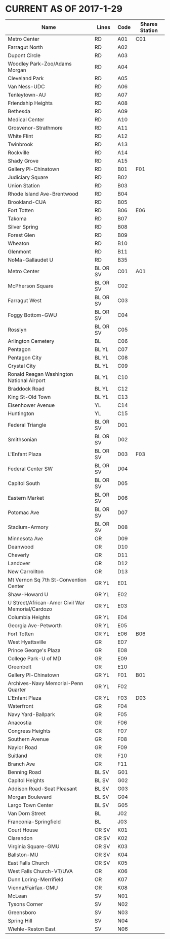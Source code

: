 # CURRENT AS OF 2017-1-29<br/><table><thead><tr><th>Name</th><th>Lines</th><th>Code</th><th>Shares Station</th></tr></thead><tbody><tr><td>Metro Center</td><td>RD</td><td>A01</td><td>C01 </td></tr>
<tr><td>Farragut North</td><td>RD</td><td>A02</td><td> </td></tr>
<tr><td>Dupont Circle</td><td>RD</td><td>A03</td><td> </td></tr>
<tr><td>Woodley Park-Zoo/Adams Morgan</td><td>RD</td><td>A04</td><td> </td></tr>
<tr><td>Cleveland Park</td><td>RD</td><td>A05</td><td> </td></tr>
<tr><td>Van Ness-UDC</td><td>RD</td><td>A06</td><td> </td></tr>
<tr><td>Tenleytown-AU</td><td>RD</td><td>A07</td><td> </td></tr>
<tr><td>Friendship Heights</td><td>RD</td><td>A08</td><td> </td></tr>
<tr><td>Bethesda</td><td>RD</td><td>A09</td><td> </td></tr>
<tr><td>Medical Center</td><td>RD</td><td>A10</td><td> </td></tr>
<tr><td>Grosvenor-Strathmore</td><td>RD</td><td>A11</td><td> </td></tr>
<tr><td>White Flint</td><td>RD</td><td>A12</td><td> </td></tr>
<tr><td>Twinbrook</td><td>RD</td><td>A13</td><td> </td></tr>
<tr><td>Rockville</td><td>RD</td><td>A14</td><td> </td></tr>
<tr><td>Shady Grove</td><td>RD</td><td>A15</td><td> </td></tr>
<tr><td>Gallery Pl-Chinatown</td><td>RD</td><td>B01</td><td>F01 </td></tr>
<tr><td>Judiciary Square</td><td>RD</td><td>B02</td><td> </td></tr>
<tr><td>Union Station</td><td>RD</td><td>B03</td><td> </td></tr>
<tr><td>Rhode Island Ave-Brentwood</td><td>RD</td><td>B04</td><td> </td></tr>
<tr><td>Brookland-CUA</td><td>RD</td><td>B05</td><td> </td></tr>
<tr><td>Fort Totten</td><td>RD</td><td>B06</td><td>E06 </td></tr>
<tr><td>Takoma</td><td>RD</td><td>B07</td><td> </td></tr>
<tr><td>Silver Spring</td><td>RD</td><td>B08</td><td> </td></tr>
<tr><td>Forest Glen</td><td>RD</td><td>B09</td><td> </td></tr>
<tr><td>Wheaton</td><td>RD</td><td>B10</td><td> </td></tr>
<tr><td>Glenmont</td><td>RD</td><td>B11</td><td> </td></tr>
<tr><td>NoMa-Gallaudet U</td><td>RD</td><td>B35</td><td> </td></tr>
<tr><td>Metro Center</td><td>BL OR SV</td><td>C01</td><td>A01 </td></tr>
<tr><td>McPherson Square</td><td>BL OR SV</td><td>C02</td><td> </td></tr>
<tr><td>Farragut West</td><td>BL OR SV</td><td>C03</td><td> </td></tr>
<tr><td>Foggy Bottom-GWU</td><td>BL OR SV</td><td>C04</td><td> </td></tr>
<tr><td>Rosslyn</td><td>BL OR SV</td><td>C05</td><td> </td></tr>
<tr><td>Arlington Cemetery</td><td>BL</td><td>C06</td><td> </td></tr>
<tr><td>Pentagon</td><td>BL YL</td><td>C07</td><td> </td></tr>
<tr><td>Pentagon City</td><td>BL YL</td><td>C08</td><td> </td></tr>
<tr><td>Crystal City</td><td>BL YL</td><td>C09</td><td> </td></tr>
<tr><td>Ronald Reagan Washington National Airport</td><td>BL YL</td><td>C10</td><td> </td></tr>
<tr><td>Braddock Road</td><td>BL YL</td><td>C12</td><td> </td></tr>
<tr><td>King St-Old Town</td><td>BL YL</td><td>C13</td><td> </td></tr>
<tr><td>Eisenhower Avenue</td><td>YL</td><td>C14</td><td> </td></tr>
<tr><td>Huntington</td><td>YL</td><td>C15</td><td> </td></tr>
<tr><td>Federal Triangle</td><td>BL OR SV</td><td>D01</td><td> </td></tr>
<tr><td>Smithsonian</td><td>BL OR SV</td><td>D02</td><td> </td></tr>
<tr><td>L'Enfant Plaza</td><td>BL OR SV</td><td>D03</td><td>F03 </td></tr>
<tr><td>Federal Center SW</td><td>BL OR SV</td><td>D04</td><td> </td></tr>
<tr><td>Capitol South</td><td>BL OR SV</td><td>D05</td><td> </td></tr>
<tr><td>Eastern Market</td><td>BL OR SV</td><td>D06</td><td> </td></tr>
<tr><td>Potomac Ave</td><td>BL OR SV</td><td>D07</td><td> </td></tr>
<tr><td>Stadium-Armory</td><td>BL OR SV</td><td>D08</td><td> </td></tr>
<tr><td>Minnesota Ave</td><td>OR</td><td>D09</td><td> </td></tr>
<tr><td>Deanwood</td><td>OR</td><td>D10</td><td> </td></tr>
<tr><td>Cheverly</td><td>OR</td><td>D11</td><td> </td></tr>
<tr><td>Landover</td><td>OR</td><td>D12</td><td> </td></tr>
<tr><td>New Carrollton</td><td>OR</td><td>D13</td><td> </td></tr>
<tr><td>Mt Vernon Sq 7th St-Convention Center</td><td>GR YL</td><td>E01</td><td> </td></tr>
<tr><td>Shaw-Howard U</td><td>GR YL</td><td>E02</td><td> </td></tr>
<tr><td>U Street/African-Amer Civil War Memorial/Cardozo</td><td>GR YL</td><td>E03</td><td> </td></tr>
<tr><td>Columbia Heights</td><td>GR YL</td><td>E04</td><td> </td></tr>
<tr><td>Georgia Ave-Petworth</td><td>GR YL</td><td>E05</td><td> </td></tr>
<tr><td>Fort Totten</td><td>GR YL</td><td>E06</td><td>B06 </td></tr>
<tr><td>West Hyattsville</td><td>GR</td><td>E07</td><td> </td></tr>
<tr><td>Prince George's Plaza</td><td>GR</td><td>E08</td><td> </td></tr>
<tr><td>College Park-U of MD</td><td>GR</td><td>E09</td><td> </td></tr>
<tr><td>Greenbelt</td><td>GR</td><td>E10</td><td> </td></tr>
<tr><td>Gallery Pl-Chinatown</td><td>GR YL</td><td>F01</td><td>B01 </td></tr>
<tr><td>Archives-Navy Memorial-Penn Quarter</td><td>GR YL</td><td>F02</td><td> </td></tr>
<tr><td>L'Enfant Plaza</td><td>GR YL</td><td>F03</td><td>D03 </td></tr>
<tr><td>Waterfront</td><td>GR</td><td>F04</td><td> </td></tr>
<tr><td>Navy Yard-Ballpark</td><td>GR</td><td>F05</td><td> </td></tr>
<tr><td>Anacostia</td><td>GR</td><td>F06</td><td> </td></tr>
<tr><td>Congress Heights</td><td>GR</td><td>F07</td><td> </td></tr>
<tr><td>Southern Avenue</td><td>GR</td><td>F08</td><td> </td></tr>
<tr><td>Naylor Road</td><td>GR</td><td>F09</td><td> </td></tr>
<tr><td>Suitland</td><td>GR</td><td>F10</td><td> </td></tr>
<tr><td>Branch Ave</td><td>GR</td><td>F11</td><td> </td></tr>
<tr><td>Benning Road</td><td>BL SV</td><td>G01</td><td> </td></tr>
<tr><td>Capitol Heights</td><td>BL SV</td><td>G02</td><td> </td></tr>
<tr><td>Addison Road-Seat Pleasant</td><td>BL SV</td><td>G03</td><td> </td></tr>
<tr><td>Morgan Boulevard</td><td>BL SV</td><td>G04</td><td> </td></tr>
<tr><td>Largo Town Center</td><td>BL SV</td><td>G05</td><td> </td></tr>
<tr><td>Van Dorn Street</td><td>BL</td><td>J02</td><td> </td></tr>
<tr><td>Franconia-Springfield</td><td>BL</td><td>J03</td><td> </td></tr>
<tr><td>Court House</td><td>OR SV</td><td>K01</td><td> </td></tr>
<tr><td>Clarendon</td><td>OR SV</td><td>K02</td><td> </td></tr>
<tr><td>Virginia Square-GMU</td><td>OR SV</td><td>K03</td><td> </td></tr>
<tr><td>Ballston-MU</td><td>OR SV</td><td>K04</td><td> </td></tr>
<tr><td>East Falls Church</td><td>OR SV</td><td>K05</td><td> </td></tr>
<tr><td>West Falls Church-VT/UVA</td><td>OR</td><td>K06</td><td> </td></tr>
<tr><td>Dunn Loring-Merrifield</td><td>OR</td><td>K07</td><td> </td></tr>
<tr><td>Vienna/Fairfax-GMU</td><td>OR</td><td>K08</td><td> </td></tr>
<tr><td>McLean</td><td>SV</td><td>N01</td><td> </td></tr>
<tr><td>Tysons Corner</td><td>SV</td><td>N02</td><td> </td></tr>
<tr><td>Greensboro</td><td>SV</td><td>N03</td><td> </td></tr>
<tr><td>Spring Hill</td><td>SV</td><td>N04</td><td> </td></tr>
<tr><td>Wiehle-Reston East</td><td>SV</td><td>N06</td><td> </td></tr>
</tbody></table>